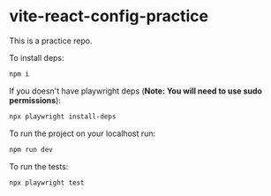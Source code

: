 # vite-react-config-practice

This is a practice repo.

To install deps: 

```bash
npm i
```

If you doesn't have playwright deps (**Note: You will need to use sudo permissions**):

```bash
npx playwright install-deps
```

To run the project on your localhost run:

```bash
npm run dev
```

To run the tests:

```
npx playwright test
```
